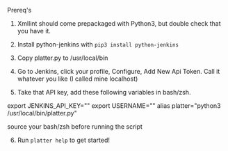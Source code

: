 Prereq's

1. Xmllint should come prepackaged with Python3, but double check that you have it.

2. Install python-jenkins with ```pip3 install python-jenkins```

3. Copy platter.py to /usr/local/bin

4. Go to Jenkins, click your profile, Configure, Add New Api Token. Call it whatever you like (I called mine localhost)

5. Take that API key, add these following variables in bash/zsh.

 export JENKINS_API_KEY="<API Key From Jenkins>"
 export USERNAME="<username>"
 alias platter="python3 /usr/local/bin/platter.py"

 source your bash/zsh before running the script

6. Run ```platter help``` to get started!
